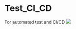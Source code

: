 # Test_CI_CD
For automated test and CI/CD
![](https://github.com/david13pod/Test_CI_CD/actions/workflows/testapi_ci_cd.yml/badge.svg)
